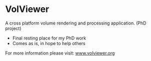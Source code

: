 VolViewer
=========

A cross platform volume rendering and processing application. (PhD project)

- Final resting place for my PhD work
- Comes as is, in hope to help others

For more information please visit: www.volviewer.org
